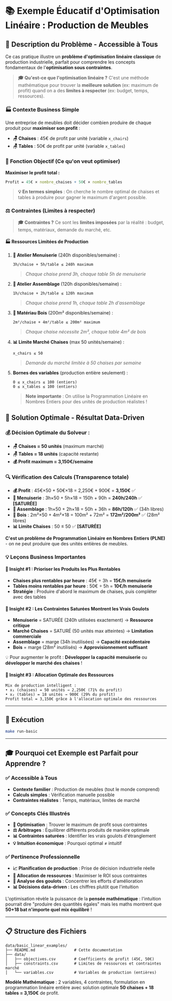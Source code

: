 # 📚 Exemple Éducatif d'**Optimisation Linéaire** : Production de Meubles

## 🎯 **Description du Problème - Accessible à Tous**

Ce cas pratique illustre un **problème d'optimisation linéaire classique** de production industrielle, parfait pour comprendre les concepts fondamentaux de l'**optimisation sous contraintes**.

> **🎓 Qu'est-ce que l'optimisation linéaire ?** C'est une méthode mathématique pour trouver la **meilleure solution** (ex: maximum de profit) quand on a des **limites à respecter** (ex: budget, temps, ressources).

### 🏭 **Contexte Business Simple**

Une entreprise de meubles doit décider combien produire de chaque produit pour **maximiser son profit** :
- **🪑 Chaises** : 45€ de profit par unité (variable `x_chairs`)
- **🪑 Tables** : 50€ de profit par unité (variable `x_tables`)

### 🎯 **Fonction Objectif** (Ce qu'on veut optimiser)
**Maximiser le profit total :**
```mathematica
Profit = 45€ × nombre_chaises + 50€ × nombre_tables
```

> **💡 En termes simples** : On cherche le nombre optimal de chaises et tables à produire pour gagner le maximum d'argent possible.

### ⚖️ **Contraintes** (Limites à respecter)

> **🎓 Contraintes ?** Ce sont les **limites imposées** par la réalité : budget, temps, matériaux, demande du marché, etc.

#### 🏭 **Ressources Limitées de Production**

1. **🔨 Atelier Menuiserie** (240h disponibles/semaine) :
   ```
   3h/chaise + 5h/table ≤ 240h maximum
   ```
   > *Chaque chaise prend 3h, chaque table 5h de menuiserie*

2. **🔧 Atelier Assemblage** (120h disponibles/semaine) :
   ```
   1h/chaise + 2h/table ≤ 120h maximum  
   ```
   > *Chaque chaise prend 1h, chaque table 2h d'assemblage*

3. **🌳 Matériau Bois** (200m² disponibles/semaine) :
   ```
   2m²/chaise + 4m²/table ≤ 200m² maximum
   ```
   > *Chaque chaise nécessite 2m², chaque table 4m² de bois*

4. **📊 Limite Marché Chaises** (max 50 unités/semaine) :
   ```
   x_chairs ≤ 50
   ```
   > *Demande du marché limitée à 50 chaises par semaine*

5. **Bornes des variables** (production entière seulement) :
   ```
   0 ≤ x_chairs ≤ 100 (entiers)
   0 ≤ x_tables ≤ 100 (entiers)
   ```
   > **Note importante** : On utilise la Programmation Linéaire en Nombres Entiers pour des unités de production réalistes !

## 🎯 **Solution Optimale - Résultat Data-Driven**

### 💰 **Décision Optimale du Solveur :**
- **🪑 Chaises = 50 unités** (maximum marché)
- **🪑 Tables = 18 unités** (capacité restante)  
- **💰 Profit maximum = 3,150€/semaine**

### 🔍 **Vérification des Calculs** (Transparence totale)
- **💰 Profit** : 45€×50 + 50€×18 = 2,250€ + 900€ = **3,150€** ✅
- **🔨 Menuiserie** : 3h×50 + 5h×18 = 150h + 90h = **240h/240h** ✅ **[SATURÉE]**
- **🔧 Assemblage** : 1h×50 + 2h×18 = 50h + 36h = **86h/120h** ✅ (34h libres)
- **🌳 Bois** : 2m²×50 + 4m²×18 = 100m² + 72m² = **172m²/200m²** ✅ (28m² libres)  
- **📊 Limite Chaises** : 50 ≤ 50 ✅ **[SATURÉE]**

**C'est un problème de Programmation Linéaire en Nombres Entiers (PLNE)** - on ne peut produire que des unités entières de meubles.

### 💡 **Leçons Business Importantes**

#### 🎯 **Insight #1 : Prioriser les Produits les Plus Rentables**
- **Chaises plus rentables par heure** : 45€ ÷ 3h = **15€/h menuiserie**
- **Tables moins rentables par heure** : 50€ ÷ 5h = **10€/h menuiserie**  
- **Stratégie** : Produire d'abord le maximum de chaises, puis compléter avec des tables

#### 🎯 **Insight #2 : Les Contraintes Saturées Montrent les Vrais Goulots**
- **Menuiserie** = SATURÉE (240h utilisées exactement) → **Ressource critique**
- **Marché Chaises** = SATURÉ (50 unités max atteintes) → **Limitation commerciale**
- **Assemblage** = marge (34h inutilisées) → **Capacité excédentaire**
- **Bois** = marge (28m² inutilisés) → **Approvisionnement suffisant**

💡 Pour augmenter le profit : **Développer la capacité menuiserie** ou **développer le marché des chaises** !

#### 🎯 **Insight #3 : Allocation Optimale des Ressources**
```
Mix de production intelligent :
• x₁ (chaises) = 50 unités → 2,250€ (71% du profit)
• x₂ (tables) = 18 unités → 900€ (29% du profit)
Profit total = 3,150€ grâce à l'allocation optimale des ressources
```

---

## 🚀 **Exécution**

```bash
make run-basic
```

---

## 🎓 **Pourquoi cet Exemple est Parfait pour Apprendre ?**

### ✅ **Accessible à Tous**
- **Contexte familier** : Production de meubles (tout le monde comprend)
- **Calculs simples** : Vérification manuelle possible
- **Contraintes réalistes** : Temps, matériaux, limites de marché

### ✅ **Concepts Clés Illustrés**
- **🎯 Optimisation** : Trouver le maximum de profit sous contraintes
- **⚖️ Arbitrages** : Équilibrer différents produits de manière optimale
- **📊 Contraintes saturées** : Identifier les vrais goulots d'étranglement
- **💡 Intuition économique** : Pourquoi optimal ≠ intuitif

### ✅ **Pertinence Professionnelle**
- **📈 Planification de production** : Prise de décision industrielle réelle
- **💼 Allocation de ressources** : Maximiser le ROI sous contraintes
- **🎯 Analyse des goulots** : Concentrer les efforts d'amélioration
- **📊 Décisions data-driven** : Les chiffres plutôt que l'intuition

L'optimisation révèle la puissance de la **pensée mathématique** : l'intuition pourrait dire "produire des quantités égales" mais les maths montrent que **50+18 bat n'importe quel mix équilibré** !

---

## 📋 **Structure des Fichiers**

```
data/basic_linear_examples/
├── README.md                 # Cette documentation
├── data/
│   ├── objectives.csv        # Coefficients de profit (45€, 50€)
│   ├── constraints.csv       # Limites de ressources et contraintes marché
│   └── variables.csv         # Variables de production (entières)
```

**Modèle Mathématique** : 2 variables, 4 contraintes, formulation en programmation linéaire entière avec solution optimale **50 chaises + 18 tables = 3,150€** de profit.
